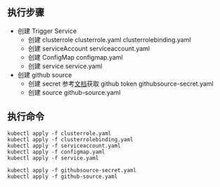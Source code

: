 
## 执行步骤
- 创建 Trigger Service 
  - 创建 clusterrole
     clusterrole.yaml clusterrolebinding.yaml
  - 创建 serviceAccount
     serviceaccount.yaml 
  - 创建 ConfigMap 
    configmap.yaml
  - 创建 service 
    service.yaml 
- 创建 github source
  - 创建 secret
    参考[文档](https://github.com/knative/docs/blob/master/docs/eventing/samples/github-source/README.md#create-github-tokens)获取 github token
    githubsource-secret.yaml
  - 创建 source 
    github-source.yaml
##  执行命令

```
kubectl apply -f clusterrole.yaml
kubectl apply -f clusterrolebinding.yaml
kubectl apply -f serviceaccount.yaml
kubectl apply -f configmap.yaml
kubectl apply -f service.yaml

kubectl apply -f githubsource-secret.yaml
kubectl apply -f github-source.yaml
```
